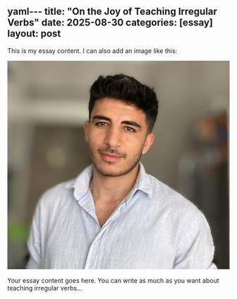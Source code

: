 yaml---
title: "On the Joy of Teaching Irregular Verbs"
date: 2025-08-30
categories: [essay]
layout: post
---
This is my essay content. I can also add an image like this:

![irregular verbs chart](/images/profile.jpg)

Your essay content goes here. You can write as much as you want about teaching irregular verbs...
